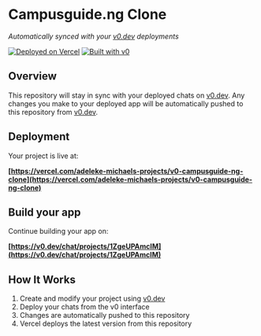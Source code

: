 # Campusguide.ng Clone

*Automatically synced with your [v0.dev](https://v0.dev) deployments*

[![Deployed on Vercel](https://img.shields.io/badge/Deployed%20on-Vercel-black?style=for-the-badge&logo=vercel)](https://vercel.com/adeleke-michaels-projects/v0-campusguide-ng-clone)
[![Built with v0](https://img.shields.io/badge/Built%20with-v0.dev-black?style=for-the-badge)](https://v0.dev/chat/projects/1ZgeUPAmclM)

## Overview

This repository will stay in sync with your deployed chats on [v0.dev](https://v0.dev).
Any changes you make to your deployed app will be automatically pushed to this repository from [v0.dev](https://v0.dev).

## Deployment

Your project is live at:

**[https://vercel.com/adeleke-michaels-projects/v0-campusguide-ng-clone](https://vercel.com/adeleke-michaels-projects/v0-campusguide-ng-clone)**

## Build your app

Continue building your app on:

**[https://v0.dev/chat/projects/1ZgeUPAmclM](https://v0.dev/chat/projects/1ZgeUPAmclM)**

## How It Works

1. Create and modify your project using [v0.dev](https://v0.dev)
2. Deploy your chats from the v0 interface
3. Changes are automatically pushed to this repository
4. Vercel deploys the latest version from this repository